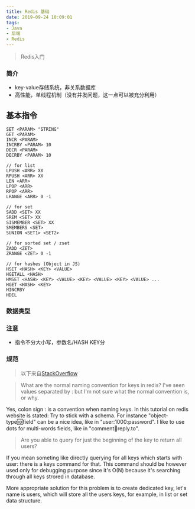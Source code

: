 ```yaml
---
title: Redis 基础
date: 2019-09-24 10:09:01
tags:
- Java
- 后端
- Redis
---
```


> Redis入门

<!-- more -->

### 简介

* key-value存储系统，非关系数据库
* 高性能，单线程机制（没有并发问题，这一点可以被充分利用）

## 基本指令

````
SET <PARAM> "STRING"
GET <PARAM>
INCR <PARAM>
INCRBY <PARAM> 10
DECR <PARAM>
DECRBY <PARAM> 10

// for list
LPUSH <ARR> XX
RPUSH <ARR> XX
LEN <ARR>
LPOP <ARR>
RPOP <ARR>
LRANGE <ARR> 0 -1

// for set
SADD <SET> XX
SREM <SET> XX
SISMEMBER <SET> XX
SMEMBERS <SET>
SUNION <SET1> <SET2>

// for sorted set / zset
ZADD <ZET> 
ZRANGE <ZET> 0 -1

// for hashes (Object in JS)
HSET <HASH> <KEY> <VALUE>
HGETALL <HASH>
HMSET <HASH> <KEY> <VALUE> <KEY> <VALUE> <KEY> <VALUE> ...
HGET <HASH> <KEY>
HINCRBY
HDEL
````

### 数据类型

### 注意

* 指令不分大小写，参数名/HASH KEY分

### 规范

> 以下来自[StackOverflow](https://stackoverflow.com/a/6971415/8356786)

> What are the normal naming convention for keys in redis? I've seen values separated by : but I'm not sure what the normal convention is, or why.

Yes, colon sign : is a convention when naming keys. In this tutorial on redis website is stated: Try to stick with a schema. For instance "object-type:id:field" can be a nice idea, like in "user:1000:password". I like to use dots for multi-words fields, like in "comment:1234:reply.to".

> Are you able to query for just the beginning of the key to return all users?

If you mean someting like directly querying for all keys which starts with user: there is a keys command for that. This command should be however used only for debugging purpose since it's O(N) because it's searching through all keys strored in database.

More appropriate solution for this problem is to create dedicated key, let's name is users, which will store all the users keys, for example, in list or set data structure.